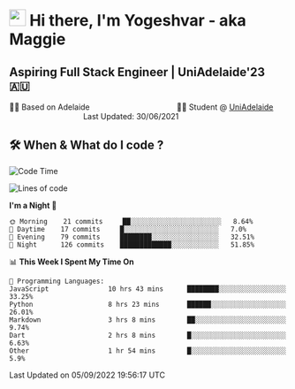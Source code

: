 <h1><img src="https://emojis.slackmojis.com/emojis/images/1531849430/4246/blob-sunglasses.gif?1531849430" width="30"/> Hi there, I'm Yogeshvar - aka Maggie</h1>

## Aspiring Full Stack Engineer | UniAdelaide'23 🇦🇺  
🏂🏻  Based on Adelaide &nbsp;&nbsp;&nbsp;&nbsp;&nbsp;&nbsp;&nbsp;&nbsp;&nbsp;&nbsp;&nbsp;&nbsp;&nbsp;&nbsp;&nbsp;&nbsp;&nbsp;&nbsp;&nbsp;&nbsp;&nbsp;&nbsp;&nbsp;&nbsp;&nbsp;&nbsp;&nbsp;&nbsp;&nbsp;&nbsp;&nbsp;&nbsp;&nbsp;&nbsp;&nbsp;&nbsp;&nbsp;&nbsp;&nbsp;👨‍💻 Student @ [UniAdelaide](https://www.adelaide.edu.au)   &nbsp;&nbsp;&nbsp;&nbsp;&nbsp;&nbsp;&nbsp;&nbsp;&nbsp;&nbsp;&nbsp;&nbsp;&nbsp;&nbsp;&nbsp;&nbsp;&nbsp;&nbsp;&nbsp;&nbsp;&nbsp;&nbsp;&nbsp;&nbsp;&nbsp;&nbsp;&nbsp;&nbsp;&nbsp;&nbsp;&nbsp;&nbsp; &nbsp;Last Updated: 30/06/2021

## 🛠 When & What do I code ?  

<!--START_SECTION:waka-->
![Code Time](http://img.shields.io/badge/Code%20Time-1%2C752%20hrs%206%20mins-blue)

![Lines of code](https://img.shields.io/badge/From%20Hello%20World%20I%27ve%20Written-2%20Million%20lines%20of%20code-blue)

**I'm a Night 🦉** 

```text
🌞 Morning    21 commits     ██░░░░░░░░░░░░░░░░░░░░░░░   8.64% 
🌆 Daytime    17 commits     █░░░░░░░░░░░░░░░░░░░░░░░░   7.0% 
🌃 Evening    79 commits     ████████░░░░░░░░░░░░░░░░░   32.51% 
🌙 Night      126 commits    █████████████░░░░░░░░░░░░   51.85%

```


📊 **This Week I Spent My Time On** 

```text
💬 Programming Languages: 
JavaScript               10 hrs 43 mins      ████████░░░░░░░░░░░░░░░░░   33.25% 
Python                   8 hrs 23 mins       ██████░░░░░░░░░░░░░░░░░░░   26.01% 
Markdown                 3 hrs 8 mins        ██░░░░░░░░░░░░░░░░░░░░░░░   9.74% 
Dart                     2 hrs 8 mins        █░░░░░░░░░░░░░░░░░░░░░░░░   6.63% 
Other                    1 hr 54 mins        █░░░░░░░░░░░░░░░░░░░░░░░░   5.9%

```


 Last Updated on 05/09/2022 19:56:17 UTC
<!--END_SECTION:waka-->
